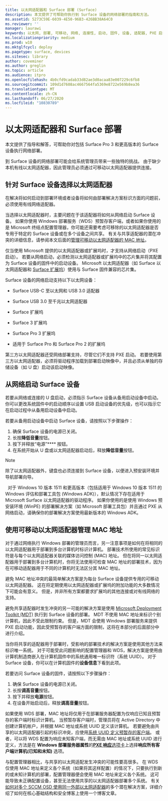 ```yaml
---
title: 以太网适配器和 Surface 部署 (Surface)
description: 本文提供了可帮助你执行到 Surface 设备的网络部署的指南和方法。
ms.assetid: 5273C59E-6039-4E50-96B3-426BB38A64C0
ms.reviewer: ''
manager: laurawi
keywords: 以太网, 部署, 可移动, 网络, 连接性, 启动, 固件, 设备, 适配器, PXE 启动, USB
ms.localizationpriority: medium
ms.prod: w10
ms.mktglfcycl: deploy
ms.pagetype: surface, devices
ms.sitesec: library
author: coveminer
ms.author: greglin
ms.topic: article
ms.audience: itpro
ms.openlocfilehash: 4b0cfd9cadab33d82ae3d0acaa83e007229c6fb8
ms.sourcegitcommit: 109d1d7608ac4667564fa5369e8722e569b8ea36
ms.translationtype: MT
ms.contentlocale: zh-CN
ms.lasthandoff: 06/27/2020
ms.locfileid: "10830789"
---
```

# 以太网适配器和 Surface 部署


本文提供了指导和解答，可帮助你对包括 Surface Pro 3 和更高版本的 Surface 设备执行网络部署。

到 Surface 设备的网络部署可能会给系统管理员带来一些独特的挑战。 由于缺少本机有线以太网适配器，因此管理员必须通过可移动以太网适配器提供连接。

## 针对 Surface 设备选择以太网适配器


在解决将如何启动到部署环境或者设备将如何由部署解决方案标识方面的问题前，必须使用有线网络适配器。

当选择以太网适配器时，主要问题在于该适配器将如何从网络启动 Surface 设备。 如果你使用 Windows 部署服务（WDS）预暂存客户端，或者如果你使用的是 Microsoft 终结点配置管理器，你可能还需要考虑可移除的以太网适配器是否专用于特定的 Surface 设备或在多个设备之间共享。 有关与共享适配器的潜在冲突的详细信息，请参阅本文后面的[管理可移动以太网适配器的 MAC 地址](#manage-mac-addresses)。

仅当使用 Microsoft 提供的以太网适配器或扩展坞时，才支持从网络启动（PXE 启动）。 若要从网络启动，必须检测以太网适配器或扩展坞中的芯片集并将其配置为 Surface 设备的固件中的启动设备。 Microsoft 以太网适配器（如 Surface 以太网适配器和 [Surface 扩展坞](https://www.microsoft.com/surface/accessories/surface-dock)）使用与 Surface 固件兼容的芯片集。

Surface 设备的网络启动支持以下以太网设备：

-   Surface USB-C 至以太网和 USB 3.0 适配器

-   Surface USB 3.0 至千兆以太网适配器

-   Surface 扩展坞

-   Surface 3 扩展坞

-   Surface Pro 3 扩展坞

-   适用于 Surface Pro 和 Surface Pro 2 的扩展坞

第三方以太网适配器还受网络部署支持，尽管它们不支持 PXE 启动。 若要使用第三方以太网适配器，必须将驱动程序加载到部署启动映像中，并且必须从单独的存储设备（如 U 盘）启动该启动映像。

## 从网络启动 Surface 设备

若要从网络或连接的 U 盘启动，必须指示 Surface 设备从备用启动设备中启动。 你可以更改系统固件中的启动顺序以设置 USB 启动设备的优先级，也可以指示它在启动过程中从备用启动设备中启动。

若要从备用启动设备中启动 Surface 设备，请按照以下步骤操作：

1.  确保 Surface 设备的电源已关闭。
2.  长按**降低音量**按钮。
3.  按下并释放“电源”**** 按钮。
4.  在系统开始从 U 盘或以太网适配器启动后，释放**降低音量**按钮。

>[!NOTE]
>除了以太网适配器外，键盘也必须连接到 Surface 设备，以便进入预安装环境并导航部署向导。

 
对于 Windows 10 版本 1511 和更高版本（包括适用于 Windows 10 版本 1511 的 Windows 评估和部署工具包 (Windows ADK)），默认情况下存在适用于 Microsoft Surface 以太网适配器的驱动程序。 如果你使用的是使用 Windows 预安装环境 (WinPE) 的部署解决方案（如 Microsoft 部署工具包）并且通过 PXE 从网络启动，请确保你的部署解决方案使用最新版本的 Windows ADK。

## <a href="" id="manage-mac-addresses"></a>使用可移动以太网适配器管理 MAC 地址

对于通过网络执行 Windows 部署的管理员而言，另一注意事项是如何在将相同的以太网适配器用于部署到多台计算机时标识计算机。 部署技术所使用的常见标识符是与每个以太网适配器关联的媒体访问控制 (MAC) 地址。 但在将同一以太网适配器用于部署到多台计算机时，你将无法使用可检查 MAC 地址的部署技术，因为在可移动适配器用于不同的计算机时无法区分其 MAC 地址。

避免 MAC 地址冲突的最简单解决方案是为每台 Surface 设备提供专用的可移动以太网适配器。 这在将定期使用以太网适配器或扩展坞的附加功能的大多数情况下可能会有意义。 但是，并非所有方案都要求扩展坞的其他连接或对有线网络的支持。

避免共享适配器时发生冲突的另一可能的解决方案是使用 [Microsoft Deployment Toolkit (MDT)](https://technet.microsoft.com/windows/dn475741) 执行到 Surface 设备的部署。 MDT 不使用 MAC 地址来标识个别计算机，因此不受此限制约束。 但是，MDT 会使用 Windows 部署服务来提供 PXE 启动功能，因此受预暂存的客户端方面的限制，这将在本部分的后面部分中进行介绍。

当你将共享的适配器用于部署时，受影响的部署技术的解决方案是使用其他方法来标识唯一系统。 对于可能受此问题影响的配置管理器和 WDS，解决方案是使用由计算机制造商嵌入在计算机固件中的系统通用唯一标识符（系统 UUID）。 对于 Surface 设备，你可以在计算机固件的**设备信息**下看到此项。

若要访问 Surface 设备的固件，请按照以下步骤操作：

1.  确保 Surface 设备的电源已关闭。
2.  长按**调高音量**按钮。
3.  按下并释放**电源**按钮。
4.  在设备开始启动后，释放**调高音量**按钮。

如果使用 WDS 部署，MAC 地址将仅用于在部署服务器配置为仅响应已知且预暂存的客户端时标识计算机。 当预暂存客户端时，管理员将在 Active Directory 中创建计算机帐户，并根据 MAC 地址或系统 UUID 定义该计算机。 若要避免由共享的以太网适配器引起的标识冲突，应使用[系统 UUID 定义预暂存的客户端](https://technet.microsoft.com/library/cc742034)。 或者，可以将 WDS 配置为响应未知客户端，而无需由 MAC 地址或系统 UUID 进行定义，方法是在 **Windows 部署服务器属性**的[**PXE 响应**选项卡](https://technet.microsoft.com/library/cc732360)上选择**响应所有客户端计算机(已知和未知)** 选项。

与配置管理器相比，与共享的以太网适配发生冲突的可能性要高很多。 在 WDS 仅使用 MAC 地址来定义各个系统（如果将其这样配置）的情况下，只要执行到新的或未知计算机的部署，配置管理器便会使用 MAC 地址来定义各个系统。 这可能导致未正确配置设备，甚至无法使用共享的以太网适配器部署多个系统。 有关[如何对多个 SCCM OSD 使用同一外部以太网适配器](https://techcommunity.microsoft.com/t5/core-infrastructure-and-security/how-to-use-the-same-external-ethernet-adapter-for-multiple-sccm/ba-p/257374)的多个潜在解决方案，详细介绍了如何在核心基础结构和安全博客上使用一个博客文章。

 

 






